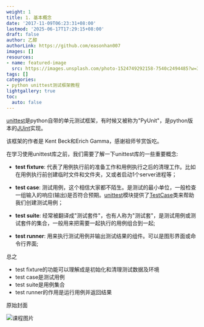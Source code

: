 ```yaml
---
weight: 1
title: 1. 基本概念
date: '2017-11-09T06:23:31+08:00'
lastmod: '2025-06-17T17:29:15+08:00'
draft: false
author: 乙醇
authorLink: https://github.com/easonhan007
images: []
resources:
- name: featured-image
  src: https://images.unsplash.com/photo-1524749292158-7540c2494485?w=300
tags: []
categories:
- python unittest测试框架教程
lightgallery: true
toc:
  auto: false
---
```




[unittest](https://docs.python.org/2/library/unittest.html#module-unittest)是python自带的单元测试框架，有时候又被称为"PyUnit"，是python版本的[JUint](http://junit.org/)实现。

该框架的作者是 Kent Beck和Erich Gamma，感谢祖师爷赏饭吃。

在学习使用unittest库之前，我们需要了解一下unittest库的一些重要概念:

* **test fixture**: 代表了用例执行前的准备工作和用例执行之后的清理工作。比如在用例执行前创建临时文件和文件夹，又或者启动1个server进程等；

* **test case**: 测试用例，这个相信大家都不陌生。是测试的最小单位，一般检查一组输入的响应(输出)是否符合预期。[unittest](https://docs.python.org/2/library/unittest.html#module-unittest)模块提供了[TestCase](https://docs.python.org/2/library/unittest.html#unittest.TestCase)类来帮助我们创建测试用例；

* **test suite**: 经常被翻译成"测试套件"，也有人称为"测试套"，是测试用例或测试套件的集合，一般用来把需要一起执行的用例组合到一起;

* **test runner**: 用来执行测试用例并输出测试结果的组件。可以是图形界面或命令行界面;


总之

* test fixture的功能可以理解成是初始化和清理测试数据及环境
* test case是测试用例
* test suite是用例集合
* test runner的作用是运行用例并返回结果




原始封面

![课程图片](https://images.unsplash.com/photo-1524749292158-7540c2494485?w=300)

